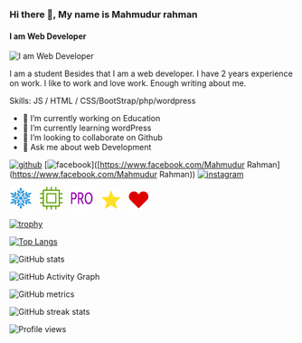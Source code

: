 ### Hi there 👋, My name is Mahmudur rahman
#### I am Web Developer
![I am Web Developer](https://arturssmirnovs.github.io/github-profile-readme-generator/images/banner.png)

I am a student  Besides that I am a web developer.  I have 2 years experience on work.  I like to work and love work.  Enough writing about me.

Skills:  JS / HTML / CSS/BootStrap/php/wordpress

- 🔭 I’m currently working on Education 
- 🌱 I’m currently learning wordPress 
- 👯 I’m looking to collaborate on Github 
- 💬 Ask me about web Development 


[<img src='https://cdn.jsdelivr.net/npm/simple-icons@3.0.1/icons/github.svg' alt='github' height='40'>](https://github.com/mrhridoy397)  [<img src='https://cdn.jsdelivr.net/npm/simple-icons@3.0.1/icons/facebook.svg' alt='facebook' height='40'>]([https://www.facebook.com/Mahmudur Rahman](https://www.facebook.com/Mahmudur Rahman))  [<img src='https://cdn.jsdelivr.net/npm/simple-icons@3.0.1/icons/instagram.svg' alt='instagram' height='40'>](https://www.instagram.com/mahmudur8277/)  

<a href='https://archiveprogram.github.com/'><img src='https://raw.githubusercontent.com/acervenky/animated-github-badges/master/assets/acbadge.gif' width='40' height='40'></a> <a href='https://docs.github.com/en/developers'><img src='https://raw.githubusercontent.com/acervenky/animated-github-badges/master/assets/devbadge.gif' width='40' height='40'></a> <a href='https://github.com/pricing'><img src='https://raw.githubusercontent.com/acervenky/animated-github-badges/master/assets/pro.gif' width='40' height='40'></a> <a href='https://stars.github.com/'><img src='https://raw.githubusercontent.com/acervenky/animated-github-badges/master/assets/starbadge.gif' width='35' height='35'></a> <a href='https://docs.github.com/en/github/supporting-the-open-source-community-with-github-sponsors'><img src='https://raw.githubusercontent.com/acervenky/animated-github-badges/master/assets/sponsorbadge.gif' width='35' height='35'></a> 

[![trophy](https://github-profile-trophy.vercel.app/?username=mrhridoy397)](https://github.com/ryo-ma/github-profile-trophy)

[![Top Langs](https://github-readme-stats.vercel.app/api/top-langs/?username=mrhridoy397)](https://github.com/anuraghazra/github-readme-stats)

![GitHub stats](https://github-readme-stats.vercel.app/api?username=mrhridoy397&show_icons=true)  

![GitHub Activity Graph](https://activity-graph.herokuapp.com/graph?username=mrhridoy397)  

![GitHub metrics](https://metrics.lecoq.io/mrhridoy397)  

![GitHub streak stats](https://streak-stats.demolab.com/?user=mrhridoy397)  

![Profile views](https://gpvc.arturio.dev/mrhridoy397)  
